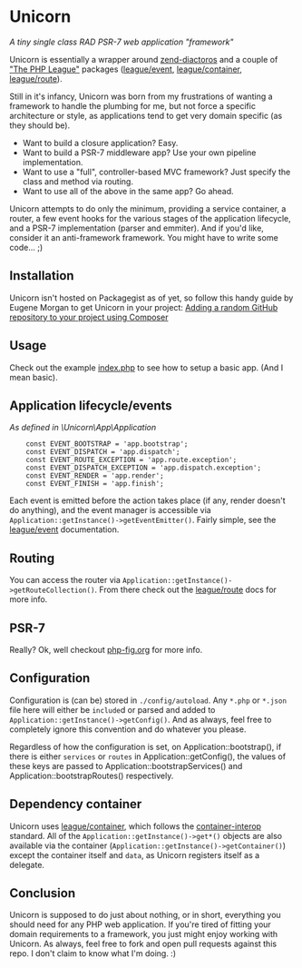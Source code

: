# Unicorn
_A tiny single class RAD PSR-7 web application "framework"_

Unicorn is essentially a wrapper around [zend-diactoros](https://github.com/zendframework/zend-diactoros) and a couple 
of ["The PHP League"](https://thephpleague.com/) packages ([league/event](http://event.thephpleague.com/2.0/), 
[league/container](http://container.thephpleague.com/), [league/route](http://route.thephpleague.com/)).

Still in it's infancy, Unicorn was born from my frustrations of wanting a framework to handle the plumbing for me, but
not force a specific architecture or style, as applications tend to get very domain specific (as they should be).

- Want to build a closure application? Easy. 
- Want to build a PSR-7 middleware app? Use your own pipeline implementation. 
- Want to use a "full", controller-based MVC framework? Just specify the class and method via routing.
- Want to use all of the above in the same app? Go ahead. 

Unicorn attempts to do only the minimum, providing a service container, a router, a few event hooks for the various 
stages of the application lifecycle, and a PSR-7 implementation (parser and emmiter). And if you'd like, consider it an
anti-framework framework. You might have to write some code... ;)

## Installation
Unicorn isn't hosted on Packagegist as of yet, so follow this handy guide by Eugene Morgan to get Unicorn in your 
project: 
[Adding a random GitHub repository to your project using Composer](http://eugenemorgan.com/adding-a-random-github-repository-to-your-project-using-composer/)

## Usage
Check out the example [index.php](https://github.com/abreksa4/Unicorn/blob/master/public/index.php) to see how to setup 
a basic app. (And I mean basic).

## Application lifecycle/events
_As defined in \Unicorn\App\Application_
```
	const EVENT_BOOTSTRAP = 'app.bootstrap';
	const EVENT_DISPATCH = 'app.dispatch';
	const EVENT_ROUTE_EXCEPTION = 'app.route.exception';
	const EVENT_DISPATCH_EXCEPTION = 'app.dispatch.exception';
	const EVENT_RENDER = 'app.render';
	const EVENT_FINISH = 'app.finish';
```
Each event is emitted before the action takes place (if any, render doesn't do anything), and the event manager is 
accessible via `Application::getInstance()->getEventEmitter()`.
Fairly simple, see the [league/event](http://event.thephpleague.com/2.0/) documentation.

## Routing
You can access the router via `Application::getInstance()->getRouteCollection()`. From there check out the 
[league/route](http://route.thephpleague.com/) docs for more info.

## PSR-7
Really? Ok, well checkout [php-fig.org](http://www.php-fig.org/psr/psr-7/) for more info.

## Configuration
Configuration is (can be) stored in `./config/autoload`. Any `*.php` or `*.json` file here will either be `include`d or 
parsed and added to `Application::getInstance()->getConfig()`. And as always, feel free to completely ignore this 
convention and do whatever you please.

Regardless of how the configuration is set, on Application::bootstrap(), if there is either `services` or `routes` in 
Application::getConfig(), the values of these keys are passed to Application::bootstrapServices() and 
Application::bootstrapRoutes() respectively.

## Dependency container
Unicorn uses [league/container](http://container.thephpleague.com/), which follows the 
[container-interop](https://github.com/container-interop/container-interop) standard. All of the 
`Application::getInstance()->get*()` objects are also available via the container 
(`Application::getInstance()->getContainer()`) except the container itself and `data`, as Unicorn registers itself as a 
delegate.

## Conclusion
Unicorn is supposed to do just about nothing, or in short, everything you should need for any PHP web application. If 
you're tired of fitting your domain requirements to a framework, you just might enjoy working with Unicorn. As always, 
feel free to fork and open pull requests against this repo. I don't claim to know what I'm doing. :)
